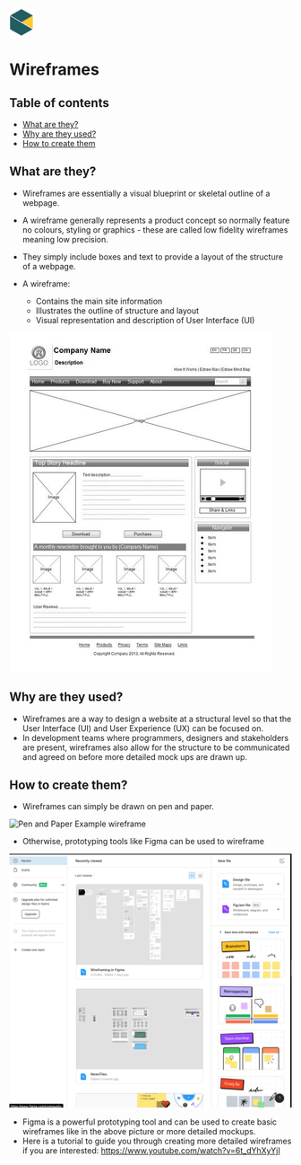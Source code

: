 <img src="../images/BNTA_simple.png" alt="BNTA logo" height=50px/>

# Wireframes

## Table of contents

- [What are they?](#what-are-they)
- [Why are they used?](#why-are-they-used)
- [How to create them](#how-to-create-them)

## What are they?

- Wireframes are essentially a visual blueprint or skeletal outline of a webpage.
- A wireframe generally represents a product concept so normally feature no colours, styling or graphics - these are called low fidelity wireframes meaning low precision. 
- They simply include boxes and text to provide a layout of the structure of a webpage.

- A wireframe: 
  - Contains the main site information
  - Illustrates the outline of structure and layout
  - Visual representation and description of User Interface (UI)

![Example wireframe](../images/wireframeExample.jpeg)

## Why are they used?

- Wireframes are a way to design a website at a structural level so that the User Interface (UI) and User Experience (UX) can be focused on.
- In development teams where programmers, designers and stakeholders are present, wireframes also allow for the structure to be communicated and agreed on before more detailed mock ups are drawn up.

## How to create them? 

- Wireframes can simply be drawn on pen and paper.

![Pen and Paper Example wireframe](./images/wireframePenAndPaper.jpeg)

- Otherwise, prototyping tools like Figma can be used to wireframe

![Figma wireframe](../images/figmaWireframe.png)

- Figma is a powerful prototyping tool and can be used to create basic wireframes like in the above picture or more detailed mockups.
- Here is a tutorial to guide you through creating more detailed wireframes if you are interested: https://www.youtube.com/watch?v=6t_dYhXyYjI
